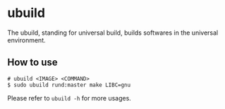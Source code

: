 # ubuild

The ubuild, standing for universal build, builds softwares in the universal
environment.

## How to use

```shell
# ubuild <IMAGE> <COMMAND>
$ sudo ubuild rund:master make LIBC=gnu
```

Please refer to `ubuild -h` for more usages.
